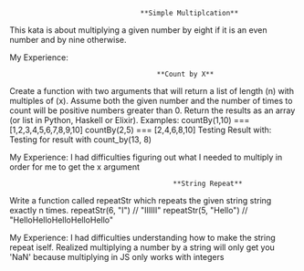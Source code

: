                                     
                                    **Simple Multiplcation**
This kata is about multiplying a given number by eight if it is an even number and by nine otherwise.

My Experience:



                                        **Count by X**
Create a function with two arguments that will return a list of length (n) with multiples of (x).
Assume both the given number and the number of times to count will be positive numbers greater than 0.
Return the results as an array (or list in Python, Haskell or Elixir).
Examples:
countBy(1,10) === [1,2,3,4,5,6,7,8,9,10]
countBy(2,5) === [2,4,6,8,10]
Testing Result with: Testing for result with count_by(13, 8)

My Experience: I had difficulties figuring out what I needed to multiply in order for me to get the x argument


                                            **String Repeat**
Write a function called repeatStr which repeats the given 
string string exactly n times.
repeatStr(6, "I") // "IIIIII"
repeatStr(5, "Hello") // "HelloHelloHelloHelloHello"

My Experience: I had difficulties understanding how to make the string repeat iself. Realized multiplying a number by a string will only get you 'NaN' because multiplying in JS only works with integers